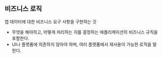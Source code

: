 ## 비즈니스 로직
앱 데이터에 대한 비즈니스 요구 사항을 구현하는 것
+ 무엇을 해야하고, 어떻게 처리하는 지를 결정하는 애플리케이션의 비즈니스 규칙을 포함한다.
+ UI나 플랫폼에 의존하지 않아야 하며, 여러 플랫폼에서 재사용이 가능한 로직을 말한다.